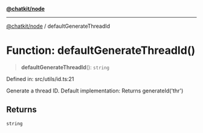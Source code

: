 [**@chatkit/node**](../README.md)

***

[@chatkit/node](../README.md) / defaultGenerateThreadId

# Function: defaultGenerateThreadId()

> **defaultGenerateThreadId**(): `string`

Defined in: src/utils/id.ts:21

Generate a thread ID.
Default implementation: Returns generateId('thr')

## Returns

`string`
